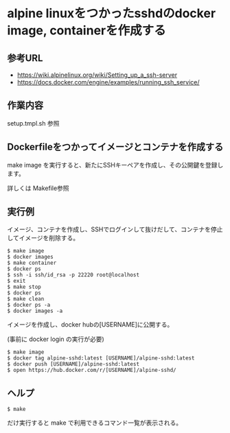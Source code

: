 # alpine linuxをつかったsshdのdocker image, containerを作成する

## 参考URL
* https://wiki.alpinelinux.org/wiki/Setting_up_a_ssh-server
* https://docs.docker.com/engine/examples/running_ssh_service/

## 作業内容

setup.tmpl.sh 参照

## Dockerfileをつかってイメージとコンテナを作成する

make image を実行すると、新たにSSHキーペアを作成し、その公開鍵を登録します。

詳しくは Makefile参照

## 実行例
イメージ、コンテナを作成し、SSHでログインして抜けだして、コンテナを停止してイメージを削除する。

	$ make image
	$ docker images
	$ make container
	$ docker ps
	$ ssh -i ssh/id_rsa -p 22220 root@localhost
	$ exit
	$ make stop
	$ docker ps
	$ make clean
	$ docker ps -a
	$ docker images -a

イメージを作成し、docker hubの[USERNAME]に公開する。

(事前に docker login の実行が必要)

	$ make image
	$ docker tag alpine-sshd:latest [USERNAME]/alpine-sshd:latest
	$ docker push [USERNAME]/alpine-sshd:latest
	$ open https://hub.docker.com/r/[USERNAME]/alpine-sshd/

## ヘルプ

	$ make

だけ実行すると make で利用できるコマンド一覧が表示される。

